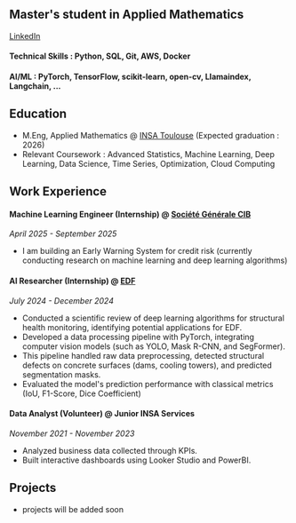 ## Master's student in Applied Mathematics

[LinkedIn](https://www.linkedin.com/in/selim-ben-abdallah/)

#### Technical Skills : Python, SQL, Git, AWS, Docker
#### AI/ML : PyTorch, TensorFlow, scikit-learn, open-cv, Llamaindex, Langchain, ...

## Education
- M.Eng, Applied Mathematics @ [INSA Toulouse](https://www.insa-toulouse.fr/en/insa-toulouse/) (Expected graduation : 2026)
- Relevant Coursework : Advanced Statistics, Machine Learning, Deep Learning, Data Science, Time Series, Optimization, Cloud Computing

## Work Experience
#### Machine Learning Engineer (Internship) @ [Société Générale CIB](https://en.wikipedia.org/wiki/Soci%C3%A9t%C3%A9_G%C3%A9n%C3%A9rale)
_April 2025 - September 2025_
- I am building an Early Warning System for credit risk (currently conducting research on machine learning and deep learning algorithms)


#### AI Researcher (Internship) @ [EDF](https://en.wikipedia.org/wiki/%C3%89lectricit%C3%A9_de_France)
_July 2024 - December 2024_
- Conducted a scientific review of deep learning algorithms for structural health monitoring, identifying potential applications for EDF.
- Developed a data processing pipeline with PyTorch, integrating computer vision models (such as YOLO, Mask R-CNN, and SegFormer).
- This pipeline handled raw data preprocessing, detected structural defects on concrete surfaces (dams, cooling towers), and predicted segmentation masks.
- Evaluated the model's prediction performance with classical metrics (IoU, F1-Score, Dice Coefficient)

#### Data Analyst (Volunteer) @ Junior INSA Services
_November 2021 - November 2023_
- Analyzed business data collected through KPIs.
- Built interactive dashboards using Looker Studio and PowerBI.
  
## Projects
- projects will be added soon


